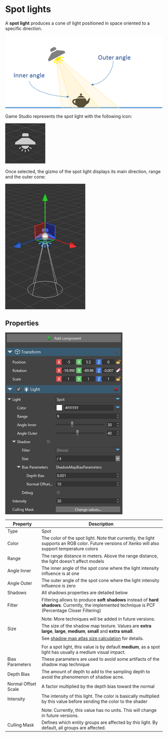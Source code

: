 # Spot lights

A **spot light** produces a cone of light positioned in space oriented to a specific direction.

![media/SpotLightOverview.png](media/SpotLightOverview.png) 

Game Studio represents the spot light with the following icon:

![media/SpotLight.png](media/SpotLight.png) 

Once selected, the gizmo of the spot light displays its main direction, range and the outer cone:

![media/SpotLightSelected.png](media/SpotLightSelected.png) 

## Properties

![media/SpotLightProperties.png](media/SpotLightProperties.png) 

| Property            | Description                                                                                                                                                           |
| ------------------- | --------------------------------------------------------------------------------------------------------------------------------------------------------------------- |
| Type                | Spot                                                                                                                                                                  |
| Color               | The color of the spot light. Note that currently, the light supports an RGB color. Future versions of Xenko will also support temperature colors       
| Range               | The range distance in meters. Above the range distance, the light doesn't affect models                                                                               |
| Angle Inner         | The inner angle of the spot cone where the light intensity influence is at one                                                                                        |
| Angle Outer         | The outer angle of the spot cone where the light intensity influence is zero                                                                                          |
| Shadows             | All shadows properties are detailed below                                                                                                                             |
| Filter              | Filtering allows to produce **soft shadows** instead of **hard shadows**. Currently, the implemented technique is PCF (Percentage Closer Filtering)                   |
|                     |                                                                                                                                                                       |
|                     | Note: More techniques will be added in future versions.                                                                                                                                |
| Size                | The size of the shadow map texture. Values are **extra large**, **large**, **medium**, **small** and **extra small**.                                                 |
|                     | See [shadow map atlas size calculation](shadow-optimization.md) for details.                                                                                        |
|                     |                                                                                                                                                                       |
|                     |  For a spot light, this value is by default **medium**, as a spot light has usually a medium visual impact.                                                           |
| Bias Parameters     | These parameters are used to avoid some artifacts of the shadow map technique                                                                                         |
| Depth Bias          | The amount of depth to add to the sampling depth to avoid the phenomenon of shadow acne.                                                                              |
| Normal Offset Scale | A factor multiplied by the depth bias toward the normal                                                                                                               |
| Intensity           | The intensity of this light. The color is basically multiplied by this value before sending the color to the shader                                                   |
|                     |                                                                                                                                                                       |
|                     | Note: Currently, this value has no units. This will change in future versions.                                                                                        |
| Culling Mask        | Defines which entity groups are affected by this light. By default, all groups are affected.                                                                          |


 

 

